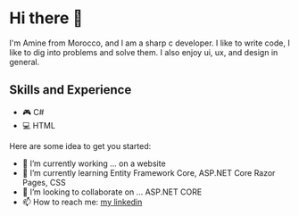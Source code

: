 # Hi there 👋

I'm Amine from Morocco, and I am a sharp c developer. I like to write code, I like to dig into problems and solve them. I also enjoy ui, ux, and design in general.

## Skills and Experience
* 🎮 C#
* 💻 HTML


Here are some idea to get you started:

- 🔭 I’m currently working ... on a website 
- 🌱 I’m currently learning Entity Framework Core, ASP.NET Core Razor Pages, CSS
- 👯 I’m looking to collaborate on ... ASP.NET CORE 
- 📫 How to reach me: [my linkedin](https://www.linkedin.com/in/aminetissilguit/)




